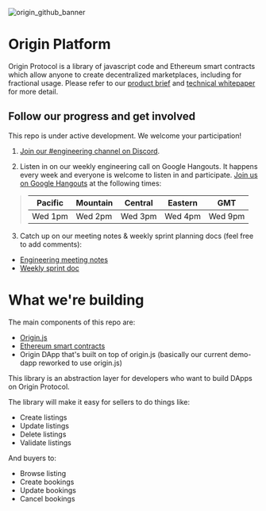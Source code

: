 ![origin_github_banner](https://user-images.githubusercontent.com/673455/37314301-f8db9a90-2618-11e8-8fee-b44f38febf38.png)

# Origin Platform

Origin Protocol is a library of javascript code and Ethereum smart contracts which allow anyone to create decentralized marketplaces, including for fractional usage. Please refer to our [product brief](https://www.originprotocol.com/product-brief) and [technical whitepaper](https://www.originprotocol.com/whitepaper) for more detail.

## Follow our progress and get involved

This repo is under active development. We welcome your participation!

1. [Join our #engineering channel on Discord](http://www.originprotocol.com/discord).

2. Listen in on our weekly engineering call on Google Hangouts. It happens every week and everyone is welcome to listen in and participate. [Join us on Google Hangouts](https://meet.google.com/pws-cgyd-tqp) at the following times:

> | Pacific | Mountain | Central | Eastern | GMT |
> |---------|----------|---------|---------|-----|
> | Wed 1pm | Wed 2pm | Wed 3pm | Wed 4pm | Wed 9pm |
  
3. Catch up on our meeting notes & weekly sprint planning docs (feel free to add comments):
- [Engineering meeting notes](https://docs.google.com/document/d/1aRcAk_rEjRgd1BppzxZJK9RXfDkbuwKKH8nPQk7FfaU/)
- [Weekly sprint doc](https://docs.google.com/document/d/1qJ3sem38ED8oRI72JkeilcvIs82oDq5IT3fHKBrhZIM)

# What we're building

The main components of this repo are:

 - [Origin.js](/packages/origin.js/)
 - [Ethereum smart contracts](/packages/contracts/)
 - Origin DApp that's built on top of origin.js (basically our current demo-dapp reworked to use origin.js)

This library is an abstraction layer for developers who want to build DApps on Origin Protocol.

The library will make it easy for sellers to do things like:

 - Create listings
 - Update listings
 - Delete listings
 - Validate listings
 
And buyers to:
 
 - Browse listing
 - Create bookings
 - Update bookings
 - Cancel bookings
